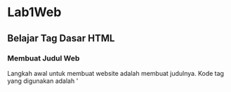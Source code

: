 # Lab1Web
## Belajar Tag Dasar HTML

### Membuat Judul Web
Langkah awal untuk membuat website adalah membuat judulnya. 
Kode tag yang digunakan adalah '<title>'
berikut tampilannya 

![Gambar 1](screenshot/ss2.png)

untuk kodingannya seperti ini 


![Gambar 2](screenshot/ss1.png)

### Membuat Paragraf 

Langkah selanjutnya adalah membuat paragraf. 
kode tag yang digunakan adalah '<p>' 
untuk codingan nya seperti ini

![Gambar 3](screenshot/ss4.png)

tampilan di Browser seperti ini

![Gambar 4](screenshot/ss3.png)

